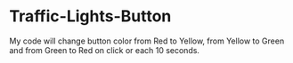 # Traffic-Lights-Button
My code will change button color from Red to Yellow, from Yellow to Green and from Green to Red on click or each 10 seconds.
